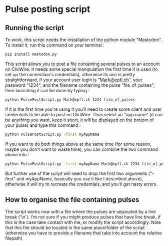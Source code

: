 # Pulse posting script #

## Running the script ##

To work, this script needs the installation of the python module "Mastodon". To install it, run this command on your terminal :

```bash
pip install mastodon.py
```

This script allows you to post a file containing several pulses to an account on ClioWire. It needs some special manipulation the first time it is used (to set up the connection's credentials), otherwise its use is pretty straightforward, if your account user login is "Mark@epfl.ch", your password "1234", and the filename containing the pulse "file_of_pulses", then launching it can be done by typing :

```bash
python PulsePostScript.py Mark@epfl.ch 1234 file_of_pulses
```

If it is the first time you're using it you'll need to create some client and user credentials to be able to post on ClioWire. Thus select an "app name" (it can be anything you want, keep it short, it will be displayed on the bottom of your pulse) and type this command :

```bash
python PulsePostScript.py -first myAppName
```

If you want to do both things above at the same time (for some reason, maybe you don't want to waste time), you can combine the two command above into :


```bash
python PulsePostScript.py -first myAppName Mark@epfl.ch 1234 file_of_pulses
```

But further use of the script will need to drop the first two arguments ("-first" and myAppName, basically you use it like I described above), otherwise it will try to recreate the credentials, and you'll get nasty errors.

## How to organise the file containing pulses ##

The script works now with a file where the pulses are separated by a line break ('\n'). I'm not sure if you might produce pulses that have line break, if this is the case take contact with me, or modify the script accordingly. Note that this file should be located in the same place/folder of the script (otherwise you have to provide a filename that take into account the relative filepath)
